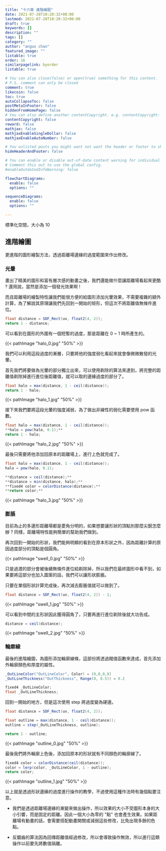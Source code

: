 ```yaml
---
title: "十六章 進階繪圖"
date: 2021-07-28T10:20:32+08:00
lastmod: 2021-07-28T10:20:32+08:00
draft: true
keywords: []
description: ""
tags: []
category: ""
author: "angus chan"
featured_image: ""
listable: true
order: 16
similarpagelink: byorder
listable: true

# You can also close(false) or open(true) something for this content.
# P.S. comment can only be closed
comment: true
likecoin: false
toc: true
autoCollapseToc: false
postMetaInFooter: false
hiddenFromHomePage: false
# You can also define another contentCopyright. e.g. contentCopyright: "This is another copyright."
contentCopyright: false
reward: false
mathjax: false
mathjaxEnableSingleDollar: false
mathjaxEnableAutoNumber: false

# You unlisted posts you might want not want the header or footer to show
hideHeaderAndFooter: false

# You can enable or disable out-of-date content warning for individual post.
# Comment this out to use the global config.
#enableOutdatedInfoWarning: false

flowchartDiagrams:
  enable: false
  options: ""

sequenceDiagrams: 
  enable: false
  options: ""

---
```


標準化空間，大小為 10

## 進階繪圖

更進階的圖形繪製方法，透過距離場邊緣的過度範圍來作出修改。

### 光暈

畫出了精美的圖形和富有層次感的動畫之後，我們還能做什麼讓距離場看起來更酷 ? 還用說，當然是添加一個發光效果啊 !

而且距離場的繪製特性讓我們能很方便的給圖形添加光暈效果，不需要複雜的額外計算，為了解說其原理讓我們先回到一開始的矩形，但這次不將距離值無條件進位。

```csharp
float distance = SDF_Rect(uv, float2(4, 2));
return 1 - distance;
```

可以看到在圖形的外圍有一個短暫的過度，那是距離在 0 ~ 1 時所產生的。

{{< pathImage "halo_0.jpg" "50%" >}}

我們可以利用這段過度的漸層，只要將他的強度弱化看起來就會像微微散發的光暈。

首先我們將要做為光暈的部分獨立出來，可以使用剃除的算法來達到，將完整的距離值剃除掉進行進位後距離值，就可以取的邊緣過度的部分了。

```csharp
float halo = max(distance, 1 - ceil(distance)); 
return 1 - halo;
```

{{< pathImage "halo_1.jpg" "50%" >}}

接下來我們要將這段光暈的強度減弱，為了做出非線性的弱化需要使用 pow 函數。

```csharp
float halo = max(distance, 1 - ceil(distance)); 
**halo = pow(halo, 0.1);**
return 1 - halo;
```

{{< pathImage "halo_2.jpg" "50%" >}}

最後只需要將他添加回原本的距離場上，進行上色就完成了。

```csharp
float halo = max(distance, 1 - ceil(distance)); 
halo = pow(halo, 0.1);

**distance = ceil(distance);**
**distance = min(distance, halo);**
**fixed4 color = colorDistance(distance);**
**return color;**
```

{{< pathImage "halo_3.jpg" "50%" >}}

### 膨脹

目前為止的多邊形距離場都是菱角分明的，如果想要讓形狀的頂點別那麼尖銳怎麼辦 ? 同樣，距離場特性能夠簡單的幫助我們做到。

再次回到一開始的形狀，我們能夠明顯的看到在原本形狀之外，因為距離計算的原因過度部分的頂點是個圓角。

{{< pathImage "swell_0.jpg" "50%" >}}

只是過渡的部分會被後續無條件進位給剃除掉，所以我們在最終圖形中看不到，如果要將這部分也加入圖案的話，我們可以讓形狀膨脹。

只要在單個形狀計算完成後，再次減去膨脹值就可以做到了。

```csharp
float distance = SDF_Rect(uv, float2(4, 2)) - 1;
```

{{< pathImage "swell_1.jpg" "50%" >}}

可以看到中間的主形狀因此獲得圓角了，只要再進行進位剃除後就大功告成。

```csharp
distance = ceil(distance);
```

{{< pathImage "swell_2.jpg" "50%" >}}

### 輪廓線

最後的進階繪圖，為圖形添加輪廓線條，這部份將透過閥值函數來達成，首先添加外輪廓顏色和厚度的屬性。

```csharp
_OutLineColor("OutLineColor", Color) = (0,0,0,0)
_OutLineThickness("OutThickness", Range(0, 0.5)) = 0.2
```

```csharp
fixed4 _OutLineColor;
float _OutLineThickness;
```

回到一開始的地方，但是這次使用 step 將過度變為硬邊。

```csharp
float distance = SDF_Rect(uv, float2(4, 2));

float outline = max(distance, 1 - ceil(distance)); 
outline = step(_OutLineThickness, outline);

return 1 - outline;
```

{{< pathImage "outline_0.jpg" "50%" >}}

最後我們將外輪廓上色後，添加回原本的形狀就有不同顏色的輪廓線了。

```csharp
fixed4 color = colorDistance(ceil(distance));
color = lerp(color, _OutLineColor, 1 - outline);
return color;
```

{{< pathImage "outline_1.jpg" "50%" >}}

以上就是透過形狀邊緣的過度進行操作的教學，不過使用這種作法時有幾個點要注意。

+ 我們是透過距離場邊緣的漸變來做出操作，所以效果的大小不受圖形本身的大小引響，而是固定的距離。因此一個大小為零的 "點" 也會產生效果。如果距離場有動畫的話，會需要搭配動畫開關或減弱這些修改，比免出現多餘的色點。

+ 反鋸齒的算法因為回傳距離值經過修改，所以會導致操作無效，所以進行這類操作以前要先將數值隔離。
